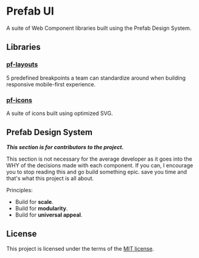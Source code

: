 # Prefab UI

A suite of Web Component libraries built using the Prefab Design System.

## Libraries

### [pf-layouts](/packages/pf-layouts/README.md)
5 predefined breakpoints a team can standardize around when building responsive mobile-first experience.

### [pf-icons](/packages/pf-icons/README.md)

A suite of icons built using optimized SVG.

## Prefab Design System

***This section is for contributors to the project.***

This section is not necessary for the average developer as it goes into the WHY of the decisions made with each component. If you can, I encourage you to stop reading this and go build something epic. save you time and that's what this project is all about.

Principles:

- Build for **scale**.
- Build for **modularity**.
- Build for **universal appeal**.

## License

This project is licensed under the terms of the [MIT license](/LICENSE).
